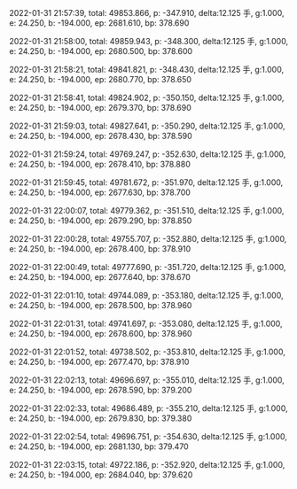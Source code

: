 2022-01-31 21:57:39, total: 49853.866, p: -347.910, delta:12.125 手, g:1.000, e: 24.250, b: -194.000, ep: 2681.610, bp: 378.690

2022-01-31 21:58:00, total: 49859.943, p: -348.300, delta:12.125 手, g:1.000, e: 24.250, b: -194.000, ep: 2680.500, bp: 378.600

2022-01-31 21:58:21, total: 49841.821, p: -348.430, delta:12.125 手, g:1.000, e: 24.250, b: -194.000, ep: 2680.770, bp: 378.650

2022-01-31 21:58:41, total: 49824.902, p: -350.150, delta:12.125 手, g:1.000, e: 24.250, b: -194.000, ep: 2679.370, bp: 378.690

2022-01-31 21:59:03, total: 49827.641, p: -350.290, delta:12.125 手, g:1.000, e: 24.250, b: -194.000, ep: 2678.430, bp: 378.590

2022-01-31 21:59:24, total: 49769.247, p: -352.630, delta:12.125 手, g:1.000, e: 24.250, b: -194.000, ep: 2678.410, bp: 378.880

2022-01-31 21:59:45, total: 49781.672, p: -351.970, delta:12.125 手, g:1.000, e: 24.250, b: -194.000, ep: 2677.630, bp: 378.700

2022-01-31 22:00:07, total: 49779.362, p: -351.510, delta:12.125 手, g:1.000, e: 24.250, b: -194.000, ep: 2679.290, bp: 378.850

2022-01-31 22:00:28, total: 49755.707, p: -352.880, delta:12.125 手, g:1.000, e: 24.250, b: -194.000, ep: 2678.400, bp: 378.910

2022-01-31 22:00:49, total: 49777.690, p: -351.720, delta:12.125 手, g:1.000, e: 24.250, b: -194.000, ep: 2677.640, bp: 378.670

2022-01-31 22:01:10, total: 49744.089, p: -353.180, delta:12.125 手, g:1.000, e: 24.250, b: -194.000, ep: 2678.500, bp: 378.960

2022-01-31 22:01:31, total: 49741.697, p: -353.080, delta:12.125 手, g:1.000, e: 24.250, b: -194.000, ep: 2678.600, bp: 378.960

2022-01-31 22:01:52, total: 49738.502, p: -353.810, delta:12.125 手, g:1.000, e: 24.250, b: -194.000, ep: 2677.470, bp: 378.910

2022-01-31 22:02:13, total: 49696.697, p: -355.010, delta:12.125 手, g:1.000, e: 24.250, b: -194.000, ep: 2678.590, bp: 379.200

2022-01-31 22:02:33, total: 49686.489, p: -355.210, delta:12.125 手, g:1.000, e: 24.250, b: -194.000, ep: 2679.830, bp: 379.380

2022-01-31 22:02:54, total: 49696.751, p: -354.630, delta:12.125 手, g:1.000, e: 24.250, b: -194.000, ep: 2681.130, bp: 379.470

2022-01-31 22:03:15, total: 49722.186, p: -352.920, delta:12.125 手, g:1.000, e: 24.250, b: -194.000, ep: 2684.040, bp: 379.620